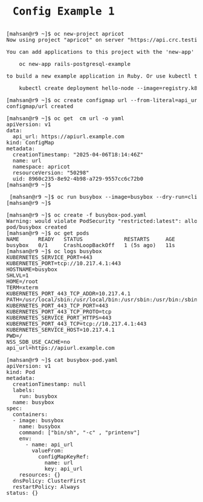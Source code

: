 <pre>
<h1> Config Example 1</h1>
[mahsan@r9 ~]$ oc new-project apricot
Now using project "apricot" on server "https://api.crc.testing:6443".

You can add applications to this project with the 'new-app' command. For example, try:

    oc new-app rails-postgresql-example

to build a new example application in Ruby. Or use kubectl to deploy a simple Kubernetes application:

    kubectl create deployment hello-node --image=registry.k8s.io/e2e-test-images/agnhost:2.43 -- /agnhost serve-hostname

[mahsan@r9 ~]$ oc create configmap url --from-literal=api_url=https://apiurl.example.com
configmap/url created

[mahsan@r9 ~]$ oc get  cm url -o yaml
apiVersion: v1
data:
  api_url: https://apiurl.example.com
kind: ConfigMap
metadata:
  creationTimestamp: "2025-04-06T18:14:46Z"
  name: url
  namespace: apricot
  resourceVersion: "50298"
  uid: 8960c235-8e92-4b98-a729-9557cc6c72b0
[mahsan@r9 ~]$
 
 [mahsan@r9 ~]$ oc run busybox --image=busybox --dry-run=client -o yaml > busybox-pod.yaml
[mahsan@r9 ~]$

[mahsan@r9 ~]$ oc create -f busybox-pod.yaml
Warning: would violate PodSecurity "restricted:latest": allowPrivilegeEscalation != false (container "busybox" must set securityContext.allowPrivilegeEscalation=false), unrestricted capabilities (container "busybox" must set securityContext.capabilities.drop=["ALL"]), runAsNonRoot != true (pod or container "busybox" must set securityContext.runAsNonRoot=true), seccompProfile (pod or container "busybox" must set securityContext.seccompProfile.type to "RuntimeDefault" or "Localhost")
pod/busybox created
[mahsan@r9 ~]$ oc get pods
NAME      READY   STATUS             RESTARTS     AGE
busybox   0/1     CrashLoopBackOff   1 (5s ago)   11s
[mahsan@r9 ~]$ oc logs busybox
KUBERNETES_SERVICE_PORT=443
KUBERNETES_PORT=tcp://10.217.4.1:443
HOSTNAME=busybox
SHLVL=1
HOME=/root
TERM=xterm
KUBERNETES_PORT_443_TCP_ADDR=10.217.4.1
PATH=/usr/local/sbin:/usr/local/bin:/usr/sbin:/usr/bin:/sbin:/bin
KUBERNETES_PORT_443_TCP_PORT=443
KUBERNETES_PORT_443_TCP_PROTO=tcp
KUBERNETES_SERVICE_PORT_HTTPS=443
KUBERNETES_PORT_443_TCP=tcp://10.217.4.1:443
KUBERNETES_SERVICE_HOST=10.217.4.1
PWD=/
NSS_SDB_USE_CACHE=no
api_url=https://apiurl.example.com

[mahsan@r9 ~]$ cat busybox-pod.yaml
apiVersion: v1
kind: Pod
metadata:
  creationTimestamp: null
  labels:
    run: busybox
  name: busybox
spec:
  containers:
  - image: busybox
    name: busybox
    command: ["bin/sh", "-c" , "printenv"]
    env:
      - name: api_url
        valueFrom:
          configMapKeyRef:
            name: url
            key: api_url
    resources: {}
  dnsPolicy: ClusterFirst
  restartPolicy: Always
status: {}




</pre>
